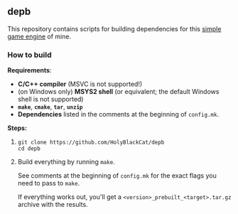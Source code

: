 ## depb

This repository contains scripts for building dependencies for this [simple game engine](https://github.com/HolyBlackCat/imp-re) of mine.

### How to build

**Requirements**:

* **C/C++ compiler** (MSVC is not supported!)
* (on Windows only) **MSYS2 shell** (or equivalent; the default Windows shell is not supported)
* **`make`**, **`cmake`**, **`tar`**, **`unzip`**
* **Dependencies** listed in the comments at the beginning of `config.mk`.

**Steps:**

1. `git clone https://github.com/HolyBlackCat/depb`<br>
   `cd depb`

1. Build everything by running `make`.

   See comments at the beginning of `config.mk` for the exact flags you need to pass to `make`.

   If everything works out, you'll get a `<version>_prebuilt_<target>.tar.gz` archive with the results.
